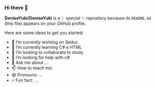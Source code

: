 ### Hi there 👋


**DeniseYuki/DeniseYuki** is a ✨ _special_ ✨ repository because its `README.md` (this file) appears on your GitHub profile.

Here are some ideas to get you started:

- 🔭 I’m currently working on  Seduc
- 🌱 I’m currently learning  C# e HTML
-  👯 I’m looking to collaborate to study
- 🤔 I’m looking for help with c#
- 💬 Ask me about ...
- 📫 How to reach me: 
- 😄 Pronouns: ...
- ⚡ Fun fact: ...

